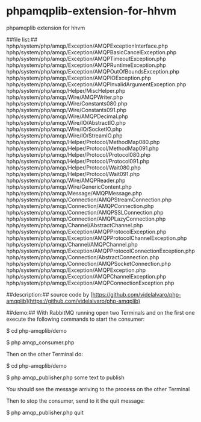 phpamqplib-extension-for-hhvm
=============================

phpamqplib extension for hhvm

##file list:##
hphp/system/php/amqp/Exception/AMQPExceptionInterface.php
hphp/system/php/amqp/Exception/AMQPBasicCancelException.php
hphp/system/php/amqp/Exception/AMQPTimeoutException.php
hphp/system/php/amqp/Exception/AMQPRuntimeException.php
hphp/system/php/amqp/Exception/AMQPOutOfBoundsException.php
hphp/system/php/amqp/Exception/AMQPIOException.php
hphp/system/php/amqp/Exception/AMQPInvalidArgumentException.php
hphp/system/php/amqp/Helper/MiscHelper.php
hphp/system/php/amqp/Wire/AMQPWriter.php
hphp/system/php/amqp/Wire/Constants080.php
hphp/system/php/amqp/Wire/Constants091.php
hphp/system/php/amqp/Wire/AMQPDecimal.php
hphp/system/php/amqp/Wire/IO/AbstractIO.php
hphp/system/php/amqp/Wire/IO/SocketIO.php
hphp/system/php/amqp/Wire/IO/StreamIO.php
hphp/system/php/amqp/Helper/Protocol/MethodMap080.php
hphp/system/php/amqp/Helper/Protocol/MethodMap091.php
hphp/system/php/amqp/Helper/Protocol/Protocol080.php
hphp/system/php/amqp/Helper/Protocol/Protocol091.php
hphp/system/php/amqp/Helper/Protocol/Wait080.php
hphp/system/php/amqp/Helper/Protocol/Wait091.php
hphp/system/php/amqp/Wire/AMQPReader.php
hphp/system/php/amqp/Wire/GenericContent.php
hphp/system/php/amqp/Message/AMQPMessage.php
hphp/system/php/amqp/Connection/AMQPStreamConnection.php
hphp/system/php/amqp/Connection/AMQPConnection.php
hphp/system/php/amqp/Connection/AMQPSSLConnection.php
hphp/system/php/amqp/Connection/AMQPLazyConnection.php
hphp/system/php/amqp/Channel/AbstractChannel.php
hphp/system/php/amqp/Exception/AMQPProtocolException.php
hphp/system/php/amqp/Exception/AMQPProtocolChannelException.php
hphp/system/php/amqp/Channel/AMQPChannel.php
hphp/system/php/amqp/Exception/AMQPProtocolConnectionException.php
hphp/system/php/amqp/Connection/AbstractConnection.php
hphp/system/php/amqp/Connection/AMQPSocketConnection.php
hphp/system/php/amqp/Exception/AMQPException.php
hphp/system/php/amqp/Exception/AMQPChannelException.php
hphp/system/php/amqp/Exception/AMQPConnectionException.php

##description:##
source code by [https://github.com/videlalvaro/php-amqplib](https://github.com/videlalvaro/php-amqplib)

##demo:##
With RabbitMQ running open two Terminals and on the first one execute the following commands to start the consumer:

$ cd php-amqplib/demo

$ php amqp_consumer.php

Then on the other Terminal do:

$ cd php-amqplib/demo

$ php amqp_publisher.php some text to publish

You should see the message arriving to the process on the other Terminal

Then to stop the consumer, send to it the quit message:

$ php amqp_publisher.php quit

